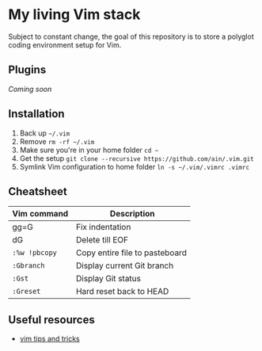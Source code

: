 # My living Vim stack
Subject to constant change, the goal of this repository is to store a polyglot coding environment setup for Vim.

## Plugins
_Coming soon_

## Installation
1. Back up `~/.vim`
2. Remove `rm -rf ~/.vim`
3. Make sure you're in your home folder `cd ~`
4. Get the setup `git clone --recursive https://github.com/ain/.vim.git`
5. Symlink Vim configuration to home folder `ln -s ~/.vim/.vimrc .vimrc`

## Cheatsheet
| Vim command | Description     |
|-------------|-----------------|
| gg=G        | Fix indentation |
| dG          | Delete till EOF |
| `:%w !pbcopy`  | Copy entire file to pasteboard |
| `:Gbranch`  | Display current Git branch |
| `:Gst`    | Display Git status |
| `:Greset`      | Hard reset back to HEAD |

## Useful resources
- [vim tips and tricks](http://www.cs.swarthmore.edu/help/vim/home.html) 
